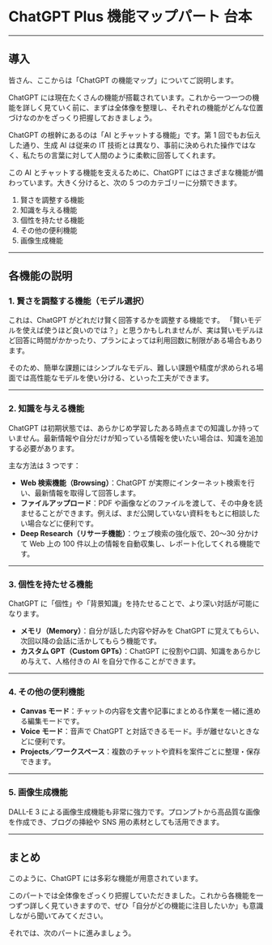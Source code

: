 # ChatGPT Plus 機能マップパート 台本

---

## 導入

皆さん、ここからは「ChatGPT の機能マップ」についてご説明します。

ChatGPT には現在たくさんの機能が搭載されています。これから一つ一つの機能を詳しく見ていく前に、まずは全体像を整理し、それぞれの機能がどんな位置づけなのかをざっくり把握しておきましょう。

ChatGPT の根幹にあるのは「AI とチャットする機能」です。第 1 回でもお伝えした通り、生成 AI は従来の IT 技術とは異なり、事前に決められた操作ではなく、私たちの言葉に対して人間のように柔軟に回答してくれます。

この AI とチャットする機能を支えるために、ChatGPT にはさまざまな機能が備わっています。大きく分けると、次の 5 つのカテゴリーに分類できます。

1. 賢さを調整する機能
2. 知識を与える機能
3. 個性を持たせる機能
4. その他の便利機能
5. 画像生成機能

---

## 各機能の説明

### 1. 賢さを調整する機能（モデル選択）

これは、ChatGPT がどれだけ賢く回答するかを調整する機能です。
「賢いモデルを使えば使うほど良いのでは？」と思うかもしれませんが、実は賢いモデルほど回答に時間がかかったり、プランによっては利用回数に制限がある場合もあります。

そのため、簡単な課題にはシンプルなモデル、難しい課題や精度が求められる場面では高性能なモデルを使い分ける、といった工夫ができます。

---

### 2. 知識を与える機能

ChatGPT は初期状態では、あらかじめ学習したある時点までの知識しか持っていません。最新情報や自分だけが知っている情報を使いたい場合は、知識を追加する必要があります。

主な方法は 3 つです：

-   **Web 検索機能（Browsing）**：ChatGPT が実際にインターネット検索を行い、最新情報を取得して回答します。
-   **ファイルアップロード**：PDF や画像などのファイルを渡して、その中身を読ませることができます。例えば、まだ公開していない資料をもとに相談したい場合などに便利です。
-   **Deep Research（リサーチ機能）**：ウェブ検索の強化版で、20〜30 分かけて Web 上の 100 件以上の情報を自動収集し、レポート化してくれる機能です。

---

### 3. 個性を持たせる機能

ChatGPT に「個性」や「背景知識」を持たせることで、より深い対話が可能になります。

-   **メモリ（Memory）**：自分が話した内容や好みを ChatGPT に覚えてもらい、次回以降の会話に活かしてもらう機能です。
-   **カスタム GPT（Custom GPTs）**：ChatGPT に役割や口調、知識をあらかじめ与えて、人格付きの AI を自分で作ることができます。

---

### 4. その他の便利機能

-   **Canvas モード**：チャットの内容を文書や記事にまとめる作業を一緒に進める編集モードです。
-   **Voice モード**：音声で ChatGPT と対話できるモード。手が離せないときなどに便利です。
-   **Projects／ワークスペース**：複数のチャットや資料を案件ごとに整理・保存できます。

---

### 5. 画像生成機能

DALL-E 3 による画像生成機能も非常に強力です。プロンプトから高品質な画像を作成でき、ブログの挿絵や SNS 用の素材としても活用できます。

---

## まとめ

このように、ChatGPT には多彩な機能が用意されています。

このパートでは全体像をざっくり把握していただきました。これから各機能を一つずつ詳しく見ていきますので、ぜひ「自分がどの機能に注目したいか」も意識しながら聞いてみてください。

それでは、次のパートに進みましょう。
